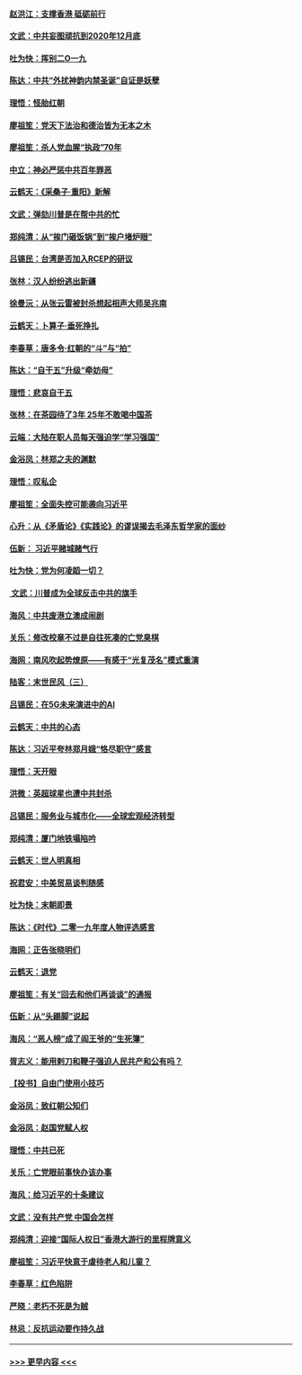 #### [赵洪江：支撑香港 砥砺前行](../pages/nsc993/n11748482.md?t=12271955) 
#### [文武：中共妄图顽抗到2020年12月底](../pages/nsc993/n11748446.md?t=12271955) 
#### [吐为快：挥别二O一九](../pages/nsc993/n11748411.md?t=12271955) 
#### [陈达：中共“外扰神韵内禁圣诞”自证是妖孽](../pages/nsc993/n11748226.md?t=12271955) 
#### [理悟：怪胎红朝](../pages/nsc993/n11748206.md?t=12271955) 
#### [廖祖笙：党天下法治和德治皆为无本之木](../pages/nsc993/n11748135.md?t=12271955) 
#### [廖祖笙：杀人党血腥“执政”70年](../pages/nsc993/n11745144.md?t=12271955) 
#### [中立：神必严惩中共百年罪恶](../pages/nsc993/n11744970.md?t=12271955) 
#### [云鹤天：《采桑子‧重阳》新解](../pages/nsc993/n11744948.md?t=12271955) 
#### [文武：弹劾川普是在帮中共的忙](../pages/nsc993/n11744758.md?t=12271955) 
#### [郑纯清：从“挨门砸饭锅”到“挨户堵炉眼”](../pages/nsc993/n11744745.md?t=12271955) 
#### [吕锡民：台湾是否加入RCEP的研议](../pages/nsc993/n11744701.md?t=12271955) 
#### [张林：汉人纷纷逃出新疆](../pages/nsc993/n11743530.md?t=12271955) 
#### [徐曼沅：从张云雷被封杀想起相声大师吴兆南](../pages/nsc993/n11741816.md?t=12271955) 
#### [云鹤天：卜算子‧垂死挣扎](../pages/nsc993/n11739956.md?t=12271955) 
#### [李春草：唐多令‧红朝的“斗”与“拍”](../pages/nsc993/n11739830.md?t=12271955) 
#### [陈达：“自干五”升级“牵妨母”](../pages/nsc993/n11739724.md?t=12271955) 
#### [理悟：悲哀自干五](../pages/nsc993/n11739547.md?t=12271955) 
#### [张林：在茶园待了3年 25年不敢喝中国茶](../pages/nsc993/n11739240.md?t=12271955) 
#### [云端：大陆在职人员每天强迫学“学习强国”](../pages/nsc993/n11738735.md?t=12271955) 
#### [金浴凤：林郑之夫的渊默](../pages/nsc993/n11737735.md?t=12271955) 
#### [理悟：叹私企](../pages/nsc993/n11737715.md?t=12271955) 
#### [廖祖笙：全面失控可能袭向习近平](../pages/nsc993/n11737704.md?t=12271955) 
#### [心升：从《矛盾论》《实践论》的谬误揭去毛泽东哲学家的面纱](../pages/nsc993/n11736962.md?t=12271955) 
#### [伍新： 习近平赌城赌气行](../pages/nsc993/n11736929.md?t=12271955) 
#### [吐为快：党为何凌蹈一切？](../pages/nsc993/n11736915.md?t=12271955) 
#### [ 文武：川普成为全球反击中共的旗手](../pages/nsc993/n11736882.md?t=12271955) 
#### [海风：中共废港立澳成闹剧](../pages/nsc993/n11735857.md?t=12271955) 
#### [关乐：修改校章不过是自往死凑的亡党臭棋](../pages/nsc993/n11735097.md?t=12271955) 
#### [海网：南风吹起势燎原——有感于“光复茂名”模式重演](../pages/nsc993/n11732308.md?t=12271955) 
#### [陆客：末世民风（三）](../pages/nsc993/n11732211.md?t=12271955) 
#### [吕锡民：在5G未来演进中的AI](../pages/nsc993/n11730010.md?t=12271955) 
#### [云鹤天：中共的心态](../pages/nsc993/n11729906.md?t=12271955) 
#### [陈达：习近平夸林郑月娥“恪尽职守”感言](../pages/nsc993/n11729881.md?t=12271955) 
#### [理悟：天开眼](../pages/nsc993/n11729699.md?t=12271955) 
#### [洪微：英超球星也遭中共封杀](../pages/nsc993/n11727243.md?t=12271955) 
#### [吕锡民：服务业与城市化——全球宏观经济转型](../pages/nsc993/n11725845.md?t=12271955) 
#### [郑纯清：厦门地铁塌陷吟](../pages/nsc993/n11725813.md?t=12271955) 
#### [云鹤天：世人明真相](../pages/nsc993/n11725621.md?t=12271955) 
#### [祝君安：中美贸易谈判随感](../pages/nsc993/n11725609.md?t=12271955) 
#### [吐为快：末朝即景](../pages/nsc993/n11723365.md?t=12271955) 
#### [陈达：《时代》二零一九年度人物评选感言](../pages/nsc993/n11723337.md?t=12271955) 
#### [海网：正告张晓明们](../pages/nsc993/n11723228.md?t=12271955) 
#### [云鹤天：退党](../pages/nsc993/n11723056.md?t=12271955) 
#### [廖祖笙：有关“回去和他们再谈谈”的通报](../pages/nsc993/n11722442.md?t=12271955) 
#### [伍新：从“头踢脚”说起](../pages/nsc993/n11722429.md?t=12271955) 
#### [海风：“恶人榜”成了阎王爷的“生死簿”](../pages/nsc993/n11722272.md?t=12271955) 
#### [胥志义：能用剌刀和鞭子强迫人民共产和公有吗？](../pages/nsc993/n11720569.md?t=12271955) 
#### [【投书】自由门使用小技巧](../pages/nsc993/n11720180.md?t=12271955) 
#### [金浴凤：致红朝公知们](../pages/nsc993/n11720563.md?t=12271955) 
#### [金浴凤：赵国党赋人权](../pages/nsc993/n11720533.md?t=12271955) 
#### [理悟：中共已死](../pages/nsc993/n11720233.md?t=12271955) 
#### [关乐：亡党眼前事快办该办事](../pages/nsc993/n11719160.md?t=12271955) 
#### [海风：给习近平的十条建议](../pages/nsc993/n11717616.md?t=12271955) 
#### [文武：没有共产党 中国会怎样](../pages/nsc993/n11717584.md?t=12271955) 
#### [郑纯清：迎接“国际人权日”香港大游行的里程牌意义](../pages/nsc993/n11717417.md?t=12271955) 
#### [廖祖笙：习近平快意于虐待老人和儿童？](../pages/nsc993/n11715313.md?t=12271955) 
#### [李春草：红色陷阱](../pages/nsc993/n11715029.md?t=12271955) 
#### [严晓：老朽不死是为贼](../pages/nsc993/n11712910.md?t=12271955) 
#### [林忌：反抗运动要作持久战](../pages/nsc993/n11712623.md?t=12271955) 

----
#### [ >>> 更早内容 <<< ](../indexes/nsc993-earlier.md)
